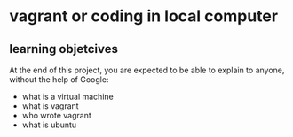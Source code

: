 # vagrant or coding in local computer

## learning objetcives

At the end of this project, you are expected to be able to explain to anyone, without the help of Google:

* what is a virtual machine
* what is vagrant
* who wrote vagrant
* what is ubuntu

